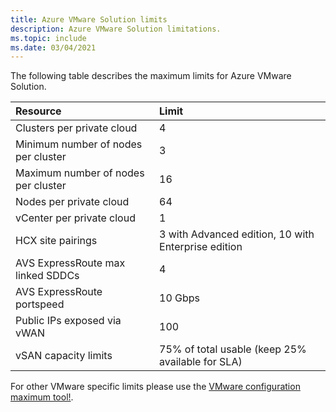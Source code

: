 ```yaml
---
title: Azure VMware Solution limits
description: Azure VMware Solution limitations.
ms.topic: include
ms.date: 03/04/2021
---
```


<!-- Used in /azure/azure-resource-manager/management/azure-subscription-service-limits.md -->

The following table describes the maximum limits for Azure VMware Solution.

| **Resource** | **Limit** |
| :-- | :-- |
| Clusters per private cloud | 4 |
| Minimum number of nodes per cluster | 3 |
| Maximum number of nodes per cluster | 16 |
| Nodes per private cloud | 64 |
| vCenter per private cloud | 1  |
| HCX site pairings | 3 with Advanced edition, 10 with Enterprise edition |
| AVS ExpressRoute max linked SDDCs | 4 |
| AVS ExpressRoute portspeed | 10 Gbps | 
| Public IPs exposed via vWAN | 100 |
| vSAN capacity limits | 75% of total usable (keep 25% available for SLA)  |

For other VMware specific limits please use the [VMware configuration maximum tool!](https://configmax.vmware.com/).
